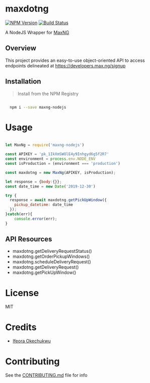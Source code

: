 # maxdotng

[![NPM Version][npm-image]][npm-url]
[![Build Status][travis-image]][travis-url]

A NodeJS Wrapper for [MaxNG](https://developers.max.ng)

## Overview
This project provides an easy-to-use object-oriented API to access endpoints delineated at https://developers.max.ng/signup

## Installation

>Install from the NPM Registry

```bash

  npm i --save maxng-nodejs

```

# Usage

```js

let MaxNg = require('maxng-nodejs')

const APIKEY = 'pk_1IkXmSWOlE4y9Inhgyd6g5f2R7'
const environment = process.env.NODE_ENV
const isProduction = (environment === 'production')

const maxdotng = new MaxNg(APIKEY, isProduction);

let response = {body:{}};
const date_time = new Date('2019-12-30')

try {
  response = await maxdotng.getPickUpWindow({
    pickup_datetime: date_time
  });
}catch(err){
    console.error(err);
}

```

## API Resources

- maxdotng.getDeliveryRequestStatus()
- maxdotng.getOrderPickupWindows()
- maxdotng.scheduleDeliveryRequest()
- maxdotng.getDeliveryRequest()
- maxdotng.getPickUpWindow()

# License

MIT

# Credits

- [Ifeora Okechukwu](https://twitter.com/isocroft)

# Contributing

See the [CONTRIBUTING.md](https://github.com/stitchng/maxdotng/blob/master/CONTRIBUTING.md) file for info

[npm-image]: https://img.shields.io/npm/v/maxng-nodejs.svg?style=flat-square
[npm-url]: https://npmjs.org/package/maxng-nodejs

[travis-image]: https://img.shields.io/travis/stitchng/maxdotng/master.svg?style=flat-square
[travis-url]: https://travis-ci.org/stitchng/maxdotng
